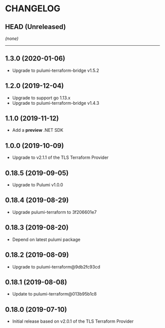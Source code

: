 CHANGELOG
=========

## HEAD (Unreleased)
_(none)_

---

## 1.3.0 (2020-01-06)
* Upgrade to pulumi-terraform-bridge v1.5.2

## 1.2.0 (2019-12-04)
* Upgrade to support go 1.13.x
* Upgrade to pulumi-terraform-bridge v1.4.3

## 1.1.0 (2019-11-12)
* Add a **preview** .NET SDK

## 1.0.0 (2019-10-09)
* Upgrade to v2.1.1 of the TLS Terraform Provider

## 0.18.5 (2019-09-05)
* Upgrade to Pulumi v1.0.0

## 0.18.4 (2019-08-29)
* Upgrade pulumi-terraform to 3f206601e7

## 0.18.3 (2019-08-20)
* Depend on latest pulumi package

## 0.18.2 (2019-08-09)
* Upgrade to pulumi-terraform@9db2fc93cd

## 0.18.1 (2019-08-08)
* Update to pulumi-terraform@013b95b1c8


## 0.18.0 (2019-07-10)
* Initial release based on v2.0.1 of the TLS Terraform Provider
